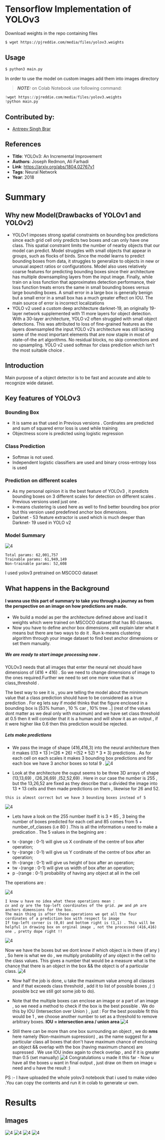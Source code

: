# Tensorflow Implementation of YOLOv3

Download weights in the repo containing files
```bash 
$ wget https://pjreddie.com/media/files/yolov3.weights
```
## Usage
```bash
$ python3 main.py 
```
In order to use the model on custom images add them into images directory

> **_NOTE:_** on Colab Notebook use following command:
```python
!wget https://pjreddie.com/media/files/yolov3.weights
!python main.py
```
## Contributed by:
* [Antreev Singh Brar](https://github.com/antreev-brar)
## References

* **Title**: YOLOv3: An Incremental Improvement
* **Authors**: Joseph Redmon, Ali Farhadi
* **Link**: https://arxiv.org/abs/1804.02767v1
* **Tags**: Neural Network
* **Year**: 2018

# Summary

## Why new Model(Drawbacks of YOLOv1 and YOLOv2)

* YOLOv1 imposes strong spatial constraints on bounding box predictions since each grid cell only predicts two boxes and can only have one class. This spatial constraint limits the number of nearby objects that our model can predict. Model struggles with small objects that appear in groups, such as flocks of birds. Since the model learns to predict bounding boxes from data, it struggles to generalize to objects in new or unusual aspect ratios or configurations.  Model also uses relatively coarse features for predicting bounding boxes since their architecture has multiple downsampling layers from the input image. Finally, while  train on a loss function that approximates detection performance, their loss function treats errors the same in small bounding boxes versus large bounding boxes. A small error in a large box is generally benign but a small error in a small box has a much greater effect on IOU. The main source of error is incorrect localizations
* YOLO v2 used a custom deep architecture darknet-19, an originally 19-layer network supplemented with 11 more layers for object detection. With a 30-layer architecture, YOLO v2 often struggled with small object detections. This was attributed to loss of fine-grained features as the layers downsampled the input.YOLO v2’s architecture was still lacking some of the most important elements that are now staple in most of state-of-the art algorithms. No residual blocks, no skip connections and no upsampling. YOLO v2 used softmax for class prediction which isn't the most suitable choice .
## Introduction 
Main purpose of a object detector is to be fast and accurate and able to recognize wide dataset.


## Key features of YOLOv3
### Bounding Box
 - It is same as that used in Previous versions . Cordinates are predicted and sum of squared error loss is used while training
- Objectness score is predicted using logistic regression

### Class Prediction
- Softmax is not used.
- Independent logistic classifiers are used and binary cross-entropy loss is used

### Prediction on different scales
- As my personal opinion it is the best feature of YOLOv3 , it predicts bounding boxes on 3 different scales for detection on different scales . Previous versions used just one .
- k-means clustering is used here as well to find better bounding box prior but this version used predefined anchor box dimensions.
- Darknet - 53 feature extractor is used which is much deeper than Darknet- 19 used in YOLO v2


### Model Summary
![4](./assets/architecture.png)
```
Total params: 62,001,757
Trainable params: 61,949,149
Non-trainable params: 52,608
```
I used yolov3 pretrained on MSCOCO dataset

## What happens in the Background 
#### I wanna use this part of summary to take you through a journey as from the perspective on an image on how predictions are made.
 - We build a model as per the architecture defined above and load it weights which were trained on MSCOCO dataset that has 80 classes.
 - Now you have to define anchor box dimensions ,will explain later what it means but there are two ways to do it . Run k-means clustering algorithm through your image dataset to find best anchor dimensions or set them manually.
##### We are ready to start image processing now .

YOLOv3 needs that all images that enter the neural net should have dimensions of (416 * 416) . So we need to change dimensions of image to the ones required.Further we need to set one more value that is class_threshold . 

The best way to see it is , you are telling the model about the minimum value that a class prediction should have to be considered as a true prediction . For eg lets say if model thinks that the figure enclosed in a bounding box is [53% human , 10 % car , 10% tree ..] (rest of the values dont matter as we deal only with maximum) and we have set class threshold at 0.5 then it will consider that it is a human and will show it as an output , if it were higher like 0.6 then this prediction would be rejected.


##### Lets make predictions 

- We pass the image of shape (416,416,3) into the neural architecture then it makes ((13 * 13 )+(26 * 26) +(52 * 52) * 3 * 3) predictions . As for each cell on each scales it makes 3 bounding box predictions and for each box we have 3 anchor boxes so total 9 . 
![4](./assets/box.png)

- Look at the architecture the ouput seems to be three 3D arrays of shape (13,13,69) , (26,26,69) ,(52,52,69) . Here in our case the number is 255 , but the 13,26,52 are fixed as they describe that u divided the image into 13 * 13 cells and then made predictions on them , likewise for 26 and 52.

```
this is almost correct but we have 3 bounding boxes instead of 5
```
![4](./assets/array.png)

- Lets have a look on the 255 number itself it is 3 * 85 , 3 being the number of boxes predicted for each cell and 85 comes from 5 + number_of_classes (i.e 80 ) .This is all the information u need to make a predication . The 5 values in the begining are :
* tx -(range : 0-1) will give us X cordinate of the centre of box after  operation;  
* ty -(range : 0-1) will give us Y cordinate of the centre of box after an operation;
* th -(range : 0-1) will give us height of box after an operation;
* tw -(range : 0-1) will give us width of box after an operation;
* p -(range : 0-1) probability of having any object at all in the cell


The operations are :


![4](./assets/op.png)
```
I know u have no idea what these operations mean :
𝑐𝑥 and 𝑐𝑦 are the top-left coordinates of the grid. 𝑝𝑤 and 𝑝ℎ are anchors dimensions for the box.
The main thing is after these operations we get all the four cordinates of a prediction box with respect to image 
If top-left corner is (0,0) and bottom right is (1,1) . This will be helpful in drawing box on orginal image , not the processed (416,416) one , pretty dope right !!
```
![4](./assets/opp.png)

 Now we have the boxes but we dont know if which object is in there (if any ) , So here is what we do , we multiply probability of any object in the cell to the class values. This gives a number that would be a measure what is the chance that there is an object in the box && the object is of a particular class.
![4](./assets/a.png)

- Now half the job is done, u take the maximum value among all classes and if that exceeds class threshold , add it to list of possible boxes ,( :) possible bcz we still got some job to do).

- Note that the multiple boxes can enclose an image or a part of an image , so we need a method to check if the box is the best possible . We do this by IOU (Intersection over Union ) , just :
For the best possible fit this would be 1 , we choose another number to set as a threshold to remove arbitrary boxes.
**IOU = intersection area / union area**
![4](./assets/iou.png)
- Still there can be more than one box surrounding an object , we do **nms** here namely (Non-maximum supression) , as the name suggest for a particular class all boxes that don't have maximum chance of enclosing an object && overlap with the box (having maximum chance) are supressed . We use IOU index again to check overlap , and if it is greater than 0.5 (set manually)
![4](./assets/nms.png)
Congratulations u made it this far - Now u have all the boxes u want in final output , just draw on them on image u need and u have the result :)

PS :- I have uploaded the whole yolov3 notebook that i used to make video .You can copy the contents and run it in colab to generate ur own.
# Results

## Images
![4](./assets/i0.jpg)
![4](./assets/i11.jpg)
![4](./assets/i210.jpg)
![4](./assets/i365.jpg)
